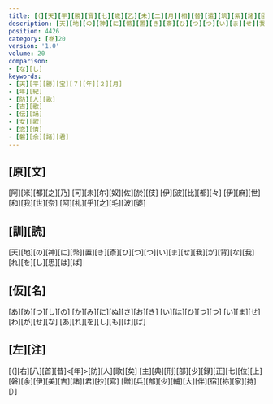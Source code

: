 ```yaml
---
title: [（][天][平][勝][寳][七][歳][乙][未][二][月][相][替][遣][筑][紫][諸][國][防][人][等][歌][）]
description: [天][地][の][神][に][幣][置][き][斎][ひ][つ][つ][い][ま][せ][我][が][背][な][我][れ][を][し][思][は][ば]
position: 4426
category: [巻]20
version: '1.0'
volume: 20
comparison:
- [な][し]
keywords:
- [天][平][勝][宝][７][年][２][月]
- [年][紀]
- [防][人][歌]
- [古][歌]
- [伝][誦]
- [女][歌]
- [恋][情]
- [磐][余][諸][君]
---
```


## [原][文]

[阿][米][都][之][乃] [可][未][尓][奴][佐][於][伎] [伊][波][比][都][々] [伊][麻][世][和][我][世][奈] [阿][礼][乎][之][毛][波][婆]

## [訓][読]

[天][地][の][神][に][幣][置][き][斎][ひ][つ][つ][い][ま][せ][我][が][背][な][我][れ][を][し][思][は][ば]

## [仮][名]

[あ][め][つ][し][の] [か][み][に][ぬ][さ][お][き] [い][は][ひ][つ][つ] [い][ま][せ][わ][が][せ][な] [あ][れ][を][し][も][は][ば]

## [左][注]

[（][右][八][首][昔]<[年]>[防][人][歌][矣] [主][典][刑][部][少][録][正][七][位][上][磐][余][伊][美][吉][諸][君][抄][寫] [贈][兵][部][少][輔][大][伴][宿][祢][家][持][）]
